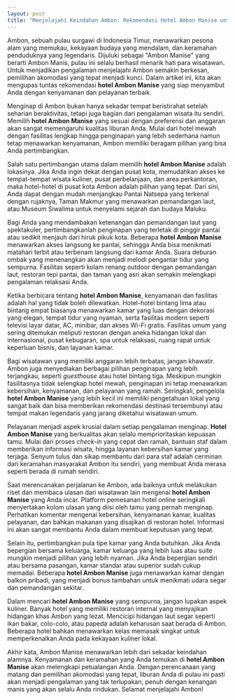 ```yaml
---
layout: post
title: "Menjelajahi Keindahan Ambon: Rekomendasi Hotel Ambon Manise untuk Pengalaman Tak Terlupakan"
---
```


Ambon, sebuah pulau surgawi di Indonesia Timur, menawarkan pesona alam yang memukau, kekayaan budaya yang mendalam, dan keramahan penduduknya yang legendaris. Dijuluki sebagai "Ambon Manise" yang berarti Ambon Manis, pulau ini selalu berhasil menarik hati para wisatawan. Untuk menjadikan pengalaman menjelajahi Ambon semakin berkesan, pemilihan akomodasi yang tepat menjadi kunci. Dalam artikel ini, kita akan mengupas tuntas rekomendasi **hotel Ambon Manise** yang siap menyambut Anda dengan kenyamanan dan pelayanan terbaik.

Menginap di Ambon bukan hanya sekadar tempat beristirahat setelah seharian beraktivitas, tetapi juga bagian dari pengalaman wisata itu sendiri. Memilih **hotel Ambon Manise** yang sesuai dengan preferensi dan anggaran akan sangat memengaruhi kualitas liburan Anda. Mulai dari hotel mewah dengan fasilitas lengkap hingga penginapan yang lebih sederhana namun tetap menawarkan kenyamanan, Ambon memiliki beragam pilihan yang bisa Anda pertimbangkan.

Salah satu pertimbangan utama dalam memilih **hotel Ambon Manise** adalah lokasinya. Jika Anda ingin dekat dengan pusat kota, memudahkan akses ke tempat-tempat wisata kuliner, pusat perbelanjaan, dan area perkantoran, maka hotel-hotel di pusat kota Ambon adalah pilihan yang tepat. Dari sini, Anda dapat dengan mudah menjangkau Pantai Natsepa yang terkenal dengan rujaknya, Taman Makmur yang menawarkan pemandangan laut, atau Museum Siwalima untuk menyelami sejarah dan budaya Maluku.

Bagi Anda yang mendambakan ketenangan dan pemandangan laut yang spektakuler, pertimbangkanlah penginapan yang terletak di pinggir pantai atau sedikit menjauh dari hiruk pikuk kota. Beberapa **hotel Ambon Manise** menawarkan akses langsung ke pantai, sehingga Anda bisa menikmati matahari terbit atau terbenam langsung dari kamar Anda. Suara deburan ombak yang menenangkan akan menjadi melodi pengantar tidur yang sempurna. Fasilitas seperti kolam renang outdoor dengan pemandangan laut, restoran tepi pantai, dan taman yang asri akan semakin melengkapi pengalaman relaksasi Anda.

Ketika berbicara tentang **hotel Ambon Manise**, kenyamanan dan fasilitas adalah hal yang tidak boleh dilewatkan. Hotel-hotel bintang lima atau bintang empat biasanya menawarkan kamar yang luas dengan dekorasi yang elegan, tempat tidur yang nyaman, serta fasilitas modern seperti televisi layar datar, AC, minibar, dan akses Wi-Fi gratis. Fasilitas umum yang sering ditemukan meliputi restoran dengan aneka hidangan lokal dan internasional, pusat kebugaran, spa untuk relaksasi, ruang rapat untuk keperluan bisnis, dan layanan kamar.

Bagi wisatawan yang memiliki anggaran lebih terbatas, jangan khawatir. Ambon juga menyediakan berbagai pilihan penginapan yang lebih terjangkau, seperti *guesthouse* atau hotel bintang tiga. Meskipun mungkin fasilitasnya tidak selengkap hotel mewah, penginapan ini tetap menawarkan kebersihan, kenyamanan, dan pelayanan yang ramah. Seringkali, pengelola **hotel Ambon Manise** yang lebih kecil ini memiliki pengetahuan lokal yang sangat baik dan bisa memberikan rekomendasi destinasi tersembunyi atau tempat makan legendaris yang jarang diketahui wisatawan umum.

Pelayanan menjadi aspek krusial dalam setiap pengalaman menginap. **Hotel Ambon Manise** yang berkualitas akan selalu memprioritaskan kepuasan tamu. Mulai dari proses *check-in* yang cepat dan ramah, bantuan staf dalam memberikan informasi wisata, hingga layanan kebersihan kamar yang terjaga. Senyum tulus dan sikap membantu dari para staf adalah cerminan dari keramahan masyarakat Ambon itu sendiri, yang membuat Anda merasa seperti berada di rumah sendiri.

Saat merencanakan perjalanan ke Ambon, ada baiknya untuk melakukan riset dan membaca ulasan dari wisatawan lain mengenai **hotel Ambon Manise** yang Anda incar. Platform pemesanan hotel online seringkali menyertakan kolom ulasan yang diisi oleh tamu yang pernah menginap. Perhatikan komentar mengenai kebersihan, kenyamanan kamar, kualitas pelayanan, dan bahkan makanan yang disajikan di restoran hotel. Informasi ini akan sangat membantu Anda dalam membuat keputusan yang tepat.

Selain itu, pertimbangkan pula tipe kamar yang Anda butuhkan. Jika Anda bepergian bersama keluarga, kamar keluarga yang lebih luas atau suite mungkin menjadi pilihan yang lebih nyaman. Jika Anda bepergian sendiri atau bersama pasangan, kamar standar atau superior sudah cukup memadai. Beberapa **hotel Ambon Manise** juga menawarkan kamar dengan balkon pribadi, yang menjadi bonus tambahan untuk menikmati udara segar dan pemandangan sekitar.

Dalam mencari **hotel Ambon Manise** yang sempurna, jangan lupakan aspek kuliner. Banyak hotel yang memiliki restoran internal yang menyajikan hidangan khas Ambon yang lezat. Mencicipi hidangan laut segar seperti ikan bakar, colo-colo, atau papeda adalah keharusan saat berada di Ambon. Beberapa hotel bahkan menawarkan kelas memasak singkat untuk memperkenalkan Anda pada kekayaan kuliner lokal.

Akhir kata, Ambon Manise menawarkan lebih dari sekadar keindahan alamnya. Kenyamanan dan keramahan yang Anda temukan di **hotel Ambon Manise** akan melengkapi petualangan Anda. Dengan perencanaan yang matang dan pemilihan akomodasi yang tepat, liburan Anda di pulau ini pasti akan menjadi pengalaman yang tak terlupakan, penuh dengan kenangan manis yang akan selalu Anda rindukan. Selamat menjelajahi Ambon!
